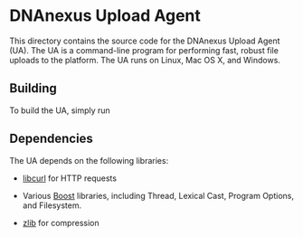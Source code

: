 # DNAnexus Upload Agent

This directory contains the source code for the DNAnexus Upload Agent (UA).
The UA is a command-line program for performing fast, robust file uploads
to the platform. The UA runs on Linux, Mac OS X, and Windows.

## Building

To build the UA, simply run 

## Dependencies

The UA depends on the following libraries:

* [libcurl](http://curl.haxx.se/libcurl/) for HTTP requests

* Various [Boost](http://www.boost.org/) libraries, including Thread,
  Lexical Cast, Program Options, and Filesystem.

* [zlib](http://zlib.net/) for compression
